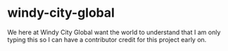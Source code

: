 # windy-city-global

We here at Windy City Global want the world to understand that I am only typing this so I can have a contributor credit for this project early on. 
